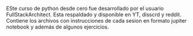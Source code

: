 ESte curso de python desde cero fue desarrollado por el usuario FullStackArchitect. Esta respaldado y disponible en YT, disscrd y reddit.
Contiene los archivos con instrucciones de cada sesion en formato jupiter notebook y además de algunos ejercicios.
